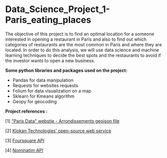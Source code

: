 # Data_Science_Project_1-Paris_eating_places
The objective of this project is to find an optimal location for a
someone interested in opening a restaurant in Paris and also to find out which categories of restaurants are the most common in Paris and where they are located.
In order to do this analysis, we will use data science and machine learning techniques to decide the best spots and the restaurants to avoid if the investor wants to open a new business.

**Some python libraries and packages used on the project:**
- Pandas for data manipulation
- Requests for websites requests
- Folium for data visualization on a map
- Sklearn for Kmeans algorithm
- Geopy for geocoding

**Project references :**

[1] <a href=https://opendata.paris.fr/explore/dataset/arrondissements/>"Paris Data" webstie - Arrondissements geojson file</a>
                                               
[2] <a href=https://epsg.io/>Klokan Technologies’ open-source web service</a>

[3] <a href=https://developer.foursquare.com/>Foursquare API</a>

[4] <a href=https://nominatim.org/>Nominatim API</a>
